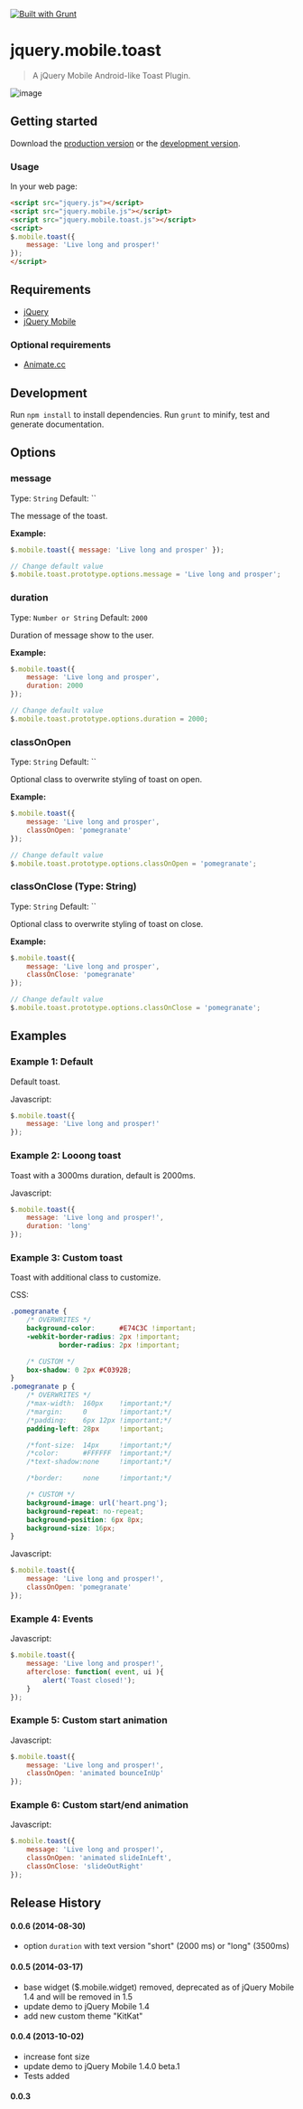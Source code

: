 [![Built with Grunt](https://cdn.gruntjs.com/builtwith.png)](http://gruntjs.com/)

# jquery.mobile.toast

> A jQuery Mobile Android-like Toast Plugin.

![image](showroom.png)


## Getting started

Download the [production version][min] or the [development version][max].

[min]: https://raw.github.com/TobiasHennig/jquery-mobile-toast/master/dist/jquery.mobile.toast.min.js
[max]: https://raw.github.com/TobiasHennig/jquery-mobile-toast/master/dist/jquery.mobile.toast.js

### Usage

In your web page:

```html
<script src="jquery.js"></script>
<script src="jquery.mobile.js"></script>
<script src="jquery.mobile.toast.js"></script>
<script>
$.mobile.toast({
    message: 'Live long and prosper!'
});
</script>
```

## Requirements

* [jQuery](http://jquery.com/)
* [jQuery Mobile](http://jquerymobile.com/)

### Optional requirements

* [Animate.cc](http://daneden.me/animate/)

## Development

Run `npm install` to install dependencies. Run `grunt` to minify, test and generate documentation.

## Options

### message

Type: `String`
Default: ``

The message of the toast.

**Example:**

```javascript
$.mobile.toast({ message: 'Live long and prosper' });

// Change default value
$.mobile.toast.prototype.options.message = 'Live long and prosper';
```

### duration

Type: `Number or String`
Default: `2000`

Duration of message show to the user.

**Example:**

```javascript
$.mobile.toast({
    message: 'Live long and prosper',
    duration: 2000
});

// Change default value
$.mobile.toast.prototype.options.duration = 2000;
```

### classOnOpen

Type: `String`
Default: ``

Optional class to overwrite styling of toast on open.

**Example:**

```javascript
$.mobile.toast({
    message: 'Live long and prosper',
    classOnOpen: 'pomegranate'
});

// Change default value
$.mobile.toast.prototype.options.classOnOpen = 'pomegranate';
```

### classOnClose (Type: String)

Type: `String`
Default: ``

Optional class to overwrite styling of toast on close.

**Example:**

```javascript
$.mobile.toast({
    message: 'Live long and prosper',
    classOnClose: 'pomegranate'
});

// Change default value
$.mobile.toast.prototype.options.classOnClose = 'pomegranate';
```

## Examples

### Example 1: Default
Default toast.

Javascript:
```javascript
$.mobile.toast({
    message: 'Live long and prosper!'
});
```

### Example 2: Looong toast
Toast with a 3000ms duration, default is 2000ms.

Javascript:
```javascript
$.mobile.toast({
    message: 'Live long and prosper!',
    duration: 'long'
});
```

### Example 3: Custom toast
Toast with additional class to customize.

CSS:
```css
.pomegranate {
    /* OVERWRITES */
    background-color:      #E74C3C !important;
    -webkit-border-radius: 2px !important;
            border-radius: 2px !important;

    /* CUSTOM */
    box-shadow: 0 2px #C0392B;
}
.pomegranate p {
    /* OVERWRITES */
    /*max-width:  160px    !important;*/
    /*margin:     0        !important;*/
    /*padding:    6px 12px !important;*/
    padding-left: 28px     !important;

    /*font-size:  14px     !important;*/
    /*color:      #FFFFFF  !important;*/
    /*text-shadow:none     !important;*/

    /*border:     none     !important;*/

    /* CUSTOM */
    background-image: url('heart.png');
    background-repeat: no-repeat;
    background-position: 6px 8px;
    background-size: 16px;
}
```

Javascript:
```javascript
$.mobile.toast({
    message: 'Live long and prosper!',
    classOnOpen: 'pomegranate'
});
```

### Example 4: Events
Javascript:
```javascript
$.mobile.toast({
    message: 'Live long and prosper!',
    afterclose: function( event, ui ){
        alert('Toast closed!');
    }
});
```

### Example 5: Custom start animation
Javascript:
```javascript
$.mobile.toast({
    message: 'Live long and prosper!',
    classOnOpen: 'animated bounceInUp'
});
```

### Example 6: Custom start/end animation


Javascript:
```javascript
$.mobile.toast({
    message: 'Live long and prosper!',
    classOnOpen: 'animated slideInLeft',
    classOnClose: 'slideOutRight'
});
```

## Release History

#### 0.0.6 (2014-08-30)
* option `duration` with text version "short" (2000 ms) or "long" (3500ms)

#### 0.0.5 (2014-03-17)
* base widget ($.mobile.widget) removed, deprecated as of jQuery Mobile 1.4 and will be removed in 1.5
* update demo to jQuery Mobile 1.4
* add new custom theme "KitKat"

#### 0.0.4 (2013-10-02)
* increase font size
* update demo to jQuery Mobile 1.4.0 beta.1
* Tests added

#### 0.0.3